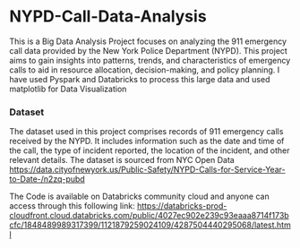 # NYPD-Call-Data-Analysis

This is a Big Data Analysis Project focuses on analyzing the 911 emergency call data provided by the New York Police Department (NYPD). This project aims to gain insights into patterns, trends, and characteristics of emergency calls to aid in resource allocation, decision-making, and policy planning.
I have used Pyspark and Databricks to process this large data and used matplotlib for Data Visualization

### Dataset
The dataset used in this project comprises records of 911 emergency calls received by the NYPD. It includes information such as the date and time of the call, the type of incident reported, the location of the incident, and other relevant details. The dataset is sourced from NYC Open Data
https://data.cityofnewyork.us/Public-Safety/NYPD-Calls-for-Service-Year-to-Date-/n2zq-pubd

The Code is available on Databricks community cloud and anyone can access through this following link:
https://databricks-prod-cloudfront.cloud.databricks.com/public/4027ec902e239c93eaaa8714f173bcfc/1848489989317399/1121879259024109/4287504440295068/latest.html
